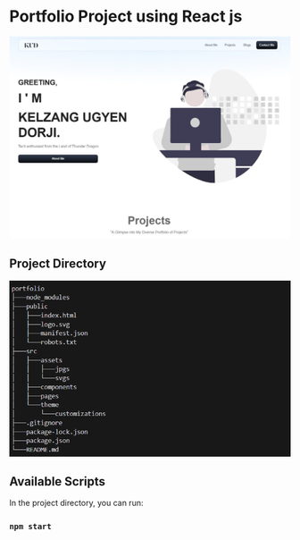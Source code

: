 # Portfolio Project using React js

![portfolio](./src/assets/jpgs/portfolio.jpg)

## Project Directory

![alt text](image-1.png)


## Available Scripts

In the project directory, you can run:

### `npm start`

